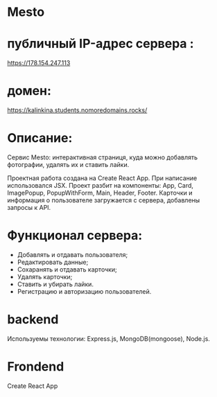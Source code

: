 # Mesto 
# публичный IP-адрес сервера :
 https://178.154.247.113
# домен: 
https://kalinkina.students.nomoredomains.rocks/

# Описание:
Сервис Mesto: интерактивная страниця, куда можно добавлять фотографии, удалять их и ставить лайки.

Проектная работа создана на Create React App. При написание использовался JSX.
Проект разбит на компоненты:
App, Card, ImagePopup, PopupWithForm, Main, Header, Footer.
Карточки и информация о пользователе загружается с сервера, добавлены запросы к API.

# Функционал сервера:
 * Добавлять и отдавать пользователя;
 * Редактировать данные;
 *  Сохаранять и отдавать карточки;
 * Удалять карточки;
 * Ставить и убирать лайки.
 * Регистрацию и авторизацию пользователей.

# backend
 Используемы технологии:
 Express.js, MongoDB(mongoose), Node.js.

 # Frondend
Create React App
 

